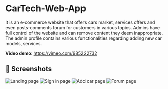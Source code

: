 # CarTech-Web-App
It is an e-commerce website that offers cars market, services offers and even posts-comments  forum for customers in various topics. Admins have full control of the website and can remove  content they deem inappropriate. The admin profile contains various functionalities regarding  adding new car models, services.

**Video demo**: https://vimeo.com/985222732

## 📸 Screenshots


![Landing page](https://github.com/user-attachments/assets/88b9388b-69b4-4349-8195-da3dd30ecc65)
![Sign in page](https://github.com/user-attachments/assets/3bfacf34-6325-413f-851b-dbe7c0b51e7e)
![Add car page](https://github.com/user-attachments/assets/0917b679-4494-4877-b87b-753133da965f)
![Forum page](https://github.com/user-attachments/assets/bd6633c2-0679-4b3f-a0da-55b499ee4c98)
